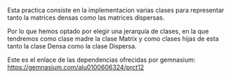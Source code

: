 Esta practica consiste en la implementacion varias clases para representar tanto la matrices densas
como las matrices dispersas.

Por lo que hemos optado por elegir una jerarquía de clases, en la que tendremos como clase madre la
clase Matrix y como clases hijas de esta tanto la clase Densa como la clase Dispersa.

Este es el enlace de las dependencias ofrecidas por gemnasium: https://gemnasium.com/alu0100606324/prct12
